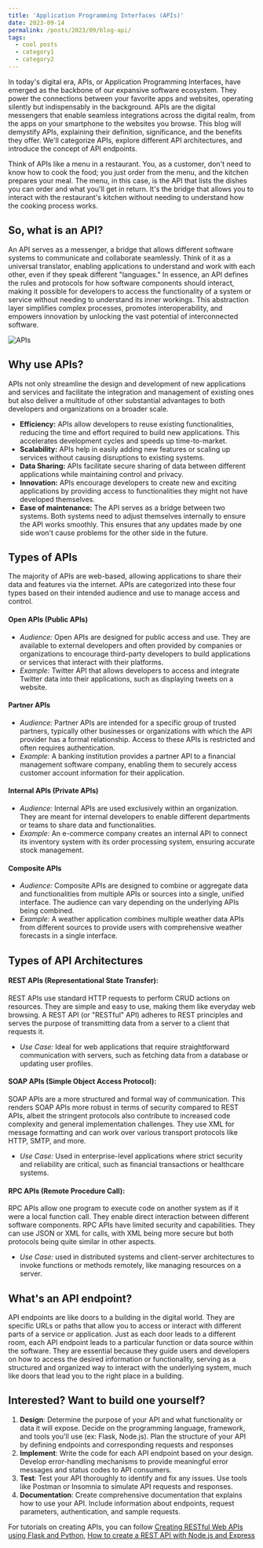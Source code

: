 ```yaml
---
title: 'Application Programming Interfaces (APIs)'
date: 2023-09-14
permalink: /posts/2023/09/blog-api/
tags:
  - cool posts
  - category1
  - category2
---
```


In today's digital era, APIs, or Application Programming Interfaces, have emerged as the backbone of our expansive software ecosystem. They power the connections between your favorite apps and websites, operating silently but indispensably in the background. APIs are the digital messengers that enable seamless integrations across the digital realm, from the apps on your smartphone to the websites you browse. This blog will demystify APIs, explaining their definition, significance, and the benefits they offer. We'll categorize APIs, explore different API architectures, and introduce the concept of API endpoints.

Think of APIs like a menu in a restaurant. You, as a customer, don't need to know how to cook the food; you just order from the menu, and the kitchen prepares your meal. The menu, in this case, is the API that lists the dishes you can order and what you'll get in return. It's the bridge that allows you to interact with the restaurant's kitchen without needing to understand how the cooking process works.

## So, what is an API?
An API serves as a messenger, a bridge that allows different software systems to communicate and collaborate seamlessly. Think of it as a universal translator, enabling applications to understand and work with each other, even if they speak different "languages." In essence, an API defines the rules and protocols for how software components should interact, making it possible for developers to access the functionality of a system or service without needing to understand its inner workings. This abstraction layer simplifies complex processes, promotes interoperability, and empowers innovation by unlocking the vast potential of interconnected software.

![APIs](../images/api_xkcd.png)

## Why use APIs?
APIs not only streamline the design and development of new applications and services and facilitate the integration and management of existing ones but also deliver a multitude of other substantial advantages to both developers and organizations on a broader scale.

- **Efficiency:** APIs allow developers to reuse existing functionalities, reducing the time and effort required to build new applications. This accelerates development cycles and speeds up time-to-market.
- **Scalability:** APIs help in easily adding new features or scaling up services without causing disruptions to existing systems.
- **Data Sharing:** APIs facilitate secure sharing of data between different applications while maintaining control and privacy.
- **Innovation:** APIs encourage developers to create new and exciting applications by providing access to functionalities they might not have developed themselves.
- **Ease of maintenance:** The API serves as a bridge between two systems. Both systems need to adjust themselves internally to ensure the API works smoothly. This ensures that any updates made by one side won't cause problems for the other side in the future.

## Types of APIs
The majority of APIs are web-based, allowing applications to share their data and features via the internet. APIs are categorized into these four types based on their intended audience and use to manage access and control. 

#### **Open APIs (Public APIs)**
- *Audience:* Open APIs are designed for public access and use. They are available to external developers and often provided by companies or organizations to encourage third-party developers to build applications or services that interact with their platforms.
- *Example:* Twitter API that allows developers to access and integrate Twitter data into their applications, such as displaying tweets on a website.

#### **Partner APIs**
- *Audience:* Partner APIs are intended for a specific group of trusted partners, typically other businesses or organizations with which the API provider has a formal relationship. Access to these APIs is restricted and often requires authentication.
- *Example:* A banking institution provides a partner API to a financial management software company, enabling them to securely access customer account information for their application.

#### **Internal APIs (Private APIs)**
- *Audience:* Internal APIs are used exclusively within an organization. They are meant for internal developers to enable different departments or teams to share data and functionalities.
- *Example:* An e-commerce company creates an internal API to connect its inventory system with its order processing system, ensuring accurate stock management.

#### **Composite APIs**
- *Audience:* Composite APIs are designed to combine or aggregate data and functionalities from multiple APIs or sources into a single, unified interface. The audience can vary depending on the underlying APIs being combined.
- *Example:* A weather application combines multiple weather data APIs from different sources to provide users with comprehensive weather forecasts in a single interface.

## Types of API Architectures

#### **REST APIs (Representational State Transfer):** 
REST APIs use standard HTTP requests to perform CRUD actions on resources. They are simple and easy to use, making them like everyday web browsing. A REST API (or "RESTful" API) adheres to REST principles and serves the purpose of transmitting data from a server to a client that requests it.
- *Use Case:* Ideal for web applications that require straightforward communication with servers, such as fetching data from a database or updating user profiles.

#### **SOAP APIs (Simple Object Access Protocol):** 
SOAP APIs are a more structured and formal way of communication. This renders SOAP APIs more robust in terms of security compared to REST APIs, albeit the stringent protocols also contribute to increased code complexity and general implementation challenges. They use XML for message formatting and can work over various transport protocols like HTTP, SMTP, and more.
- *Use Case:* Used in enterprise-level applications where strict security and reliability are critical, such as financial transactions or healthcare systems.

#### **RPC APIs (Remote Procedure Call):** 
RPC APIs allow one program to execute code on another system as if it were a local function call. They enable direct interaction between different software components. RPC APIs have limited security and capabilities. They can use JSON or XML for calls, with XML being more secure but both protocols being quite similar in other aspects.
- *Use Case:* used in distributed systems and client-server architectures to invoke functions or methods remotely, like managing resources on a server.

## What's an API endpoint?
API endpoints are like doors to a building in the digital world. They are specific URLs or paths that allow you to access or interact with different parts of a service or application. Just as each door leads to a different room, each API endpoint leads to a particular function or data source within the software. They are essential because they guide users and developers on how to access the desired information or functionality, serving as a structured and organized way to interact with the underlying system, much like doors that lead you to the right place in a building.

## Interested? Want to build one yourself?
1. **Design**: Determine the purpose of your API and what functionality or data it will expose. Decide on the programming language, framework, and tools you'll use (ex: Flask, Node.js). Plan the structure of your API by defining endpoints and corresponding requests and responses
2. **Implement**: Write the code for each API endpoint based on your design. Develop error-handling mechanisms to provide meaningful error messages and status codes to API consumers.
3. **Test**: Test your API thoroughly to identify and fix any issues. Use tools like Postman or Insomnia to simulate API requests and responses.
4. **Documentation**: Create comprehensive documentation that explains how to use your API. Include information about endpoints, request parameters, authentication, and sample requests.

For tutorials on creating APIs, you can follow [Creating RESTful Web APIs using Flask and Python](https://towardsdatascience.com/creating-restful-apis-using-flask-and-python-655bad51b24), [How to create a REST API with Node.js and Express](https://blog.postman.com/how-to-create-a-rest-api-with-node-js-and-express/)